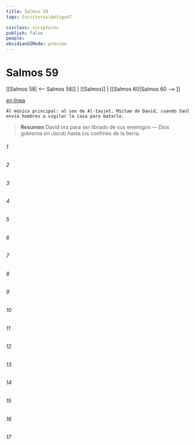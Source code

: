 ```yaml
---
title: Salmos 59
tags: Escrituras\AntiguoT

cssclass: scriptures
publish: false
people:
obsidianUIMode: preview
---
```


# Salmos 59
[[Salmos 58| <-- Salmos 58]] | [[Salmos]] | [[Salmos 60|Salmos 60 --> ]]

[en línea](https://churchofjesuschrist.org/study/scriptures/ot/ps/59?lang=spa)

```
Al músico principal: al son de Al-tasjet. Mictam de David, cuando Saúl envió hombres a vigilar la casa para matarlo.
```

> __Resumen__
David ora para ser librado de sus enemigos — Dios gobierna en Jacob hasta los confines de la tierra.

###### 1 


###### 2 


###### 3 


###### 4 


###### 5 


###### 6 


###### 7 


###### 8 


###### 9 


###### 10 


###### 11 


###### 12 


###### 13 


###### 14 


###### 15 


###### 16 


###### 17 


